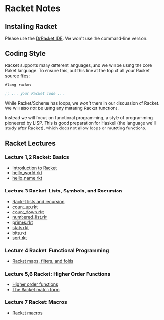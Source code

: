 # Racket Notes

## Installing Racket

Please use the [DrRacket IDE](https://racket-lang.org/). We won't use the
command-line version.

## Coding Style

Racket supports many different languages, and we will be using the core Raket
language. To ensure this, put this line at the top of all your Racket source
files:

```lisp
#lang racket

;; ... your Racket code ...
```

While Racket/Scheme has loops, we *won't* them in our discussion of Racket. We
will also *not* be using any mutating Racket functions.

Instead we will focus on functional programming, a style of programming
pioneered by LISP. This is good preparation for Haskell (the language we'll
study after Racket), which does not allow loops or mutating functions.


## Racket Lectures

### Lecture 1,2 Racket: Basics

- [Introduction to Racket](racket_intro.md)
- [hello_world.rkt](hello_world.rkt)
- [hello_name.rkt](hello_name.rkt)

### Lecture 3 Racket: Lists, Symbols, and Recursion

- [Racket lists and recursion](racket_lists_and_recursion.md)
- [count_up.rkt](count_up.rkt)
- [count_down.rkt](count_down.rkt)
- [numbered_list.rkt](numbered_list.rkt)
- [primes.rkt](primes.rkt)
- [stats.rkt](stats.rkt)
- [bits.rkt](bits.rkt)
- [sort.rkt](sort.rkt)

### Lecture 4 Racket: Functional Programming

- [Racket maps, filters, and folds](racket_maps_filters_folds.md)

### Lecture 5,6 Racket: Higher Order Functions

- [Higher order functions](racket_higher_order_functions.md)
- [The Racket match form](racket_match_form.md)

### Lecture 7 Racket: Macros
- [Racket macros](racket_macros.md)
